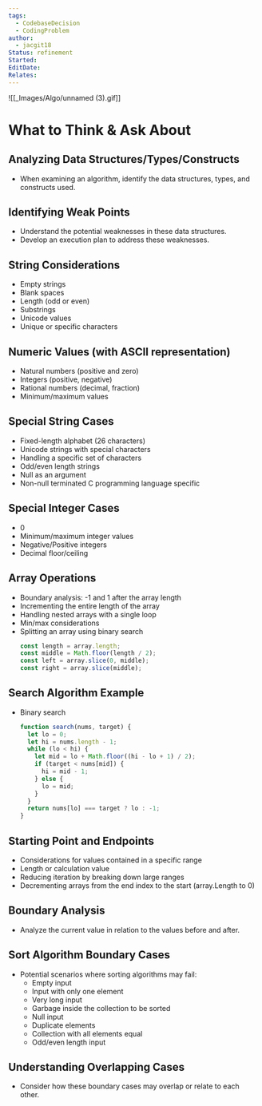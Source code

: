 ```yaml
---
tags:
  - CodebaseDecision
  - CodingProblem
author:
  - jacgit18
Status: refinement
Started: 
EditDate: 
Relates:
---
```

![[_Images/Algo/unnamed (3).gif]]

# What to Think & Ask About

## Analyzing Data Structures/Types/Constructs
- When examining an algorithm, identify the data structures, types, and constructs used.

## Identifying Weak Points
- Understand the potential weaknesses in these data structures.
- Develop an execution plan to address these weaknesses.

## String Considerations
- Empty strings
- Blank spaces
- Length (odd or even)
- Substrings
- Unicode values
- Unique or specific characters

## Numeric Values (with ASCII representation)
- Natural numbers (positive and zero)
- Integers (positive, negative)
- Rational numbers (decimal, fraction)
- Minimum/maximum values

## Special String Cases
- Fixed-length alphabet (26 characters)
- Unicode strings with special characters
- Handling a specific set of characters
- Odd/even length strings
- Null as an argument
- Non-null terminated C programming language specific

## Special Integer Cases
- 0
- Minimum/maximum integer values
- Negative/Positive integers
- Decimal floor/ceiling

## Array Operations
- Boundary analysis: -1 and 1 after the array length
- Incrementing the entire length of the array
- Handling nested arrays with a single loop
- Min/max considerations
- Splitting an array using binary search
  ```javascript
  const length = array.length;
  const middle = Math.floor(length / 2);
  const left = array.slice(0, middle);
  const right = array.slice(middle);
  ```

## Search Algorithm Example
- Binary search
  ```javascript
  function search(nums, target) {
    let lo = 0;
    let hi = nums.length - 1;
    while (lo < hi) {
      let mid = lo + Math.floor((hi - lo + 1) / 2);
      if (target < nums[mid]) {
        hi = mid - 1;
      } else {
        lo = mid;
      }
    }
    return nums[lo] === target ? lo : -1;
  }
  ```

## Starting Point and Endpoints
- Considerations for values contained in a specific range
- Length or calculation value
- Reducing iteration by breaking down large ranges
- Decrementing arrays from the end index to the start (array.Length to 0)

## Boundary Analysis
- Analyze the current value in relation to the values before and after.

## Sort Algorithm Boundary Cases
- Potential scenarios where sorting algorithms may fail:
  - Empty input
  - Input with only one element
  - Very long input
  - Garbage inside the collection to be sorted
  - Null input
  - Duplicate elements
  - Collection with all elements equal
  - Odd/even length input

## Understanding Overlapping Cases
- Consider how these boundary cases may overlap or relate to each other.




